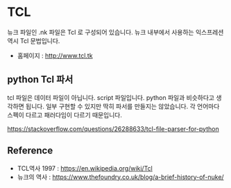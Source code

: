 # TCL
뉴크 파일인 .nk 파일은 Tcl 로 구성되어 있습니다.
뉴크 내부에서 사용하는 익스프레션 역시 Tcl 문법입니다.

- 홈페이지 : http://www.tcl.tk

## python Tcl 파서
tcl 파일은 데이터 파일이 아닙니다. script 파일입니다.
python 파일과 비슷하다고 생각하면 됩니다.
일부 구현할 수 있지만 딱히 파서를 만들지는 않았습니다.
각 언어마다 스펙이 다르고 패러다임이 다르기 때문입니다.

https://stackoverflow.com/questions/26288633/tcl-file-parser-for-python

## Reference
- TCL역사 1997 : https://en.wikipedia.org/wiki/Tcl
- 뉴크의 역사 : https://www.thefoundry.co.uk/blog/a-brief-history-of-nuke/